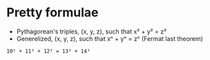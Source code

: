 # Pretty formulae

- Pythagorean's triples, (x, y, z), such that x² + y² = z²
- Generelized, (x, y, z), such that xⁿ + yⁿ = zⁿ (Fermat last theorem)

```
10² + 11² + 12² = 13² + 14²

```
